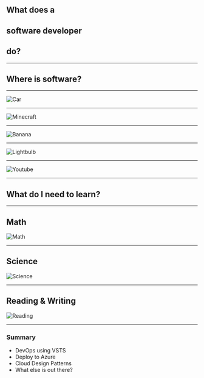 ## What does a 
## __software developer__ 
## do?
---
## Where is software?
---

![Car](https://easydrawingguides-7512.kxcdn.com/wp-content/uploads/2017/01/How-to-Draw-a-cartoon-car-20.png)

---

![Minecraft](https://res.cloudinary.com/lmn/image/upload/c_limit,h_360,w_640/e_sharpen:100/f_auto,fl_lossy,q_auto/v1/gameskinnyc/1/0/4/1046265-minecraft-wallpaper-download-ps3-0f48f.jpg)

---

![Banana](https://media.istockphoto.com/photos/banana-picture-id183380744?k=6&m=183380744&s=612x612&w=0&h=q64r-Nb2A3486LyE_9frNSlFHWDcJPL6PDJ_TwxzsdQ=)

---

![Lightbulb](https://assets.pcmag.com/media/images/421626-philips-hue-white-e26-smart-bulb.jpg?width=640&height=471)

---

![Youtube](https://pmcvariety.files.wordpress.com/2017/09/youtube-logo.png?w=896&h=504&crop=1)

---

## What do I need to learn?

---

## Math

![Math](http://clipart-library.com/images/RkcMMxgTj.jpg)

---

## Science

![Science](http://www.pngmart.com/files/4/Science-PNG-Free-Download.png)

---

## Reading & Writing

![Reading](http://images.all-free-download.com/images/graphiclarge/funny_cartoon_pencil_vector_588709.jpg)

---
### Summary

* DevOps using VSTS
* Deploy to Azure
* Cloud Design Patterns
* What else is out there?
